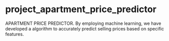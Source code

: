 # project_apartment_price_predictor
APARTMENT PRICE PREDICTOR. By employing machine learning, we have developed a algorithm to accurately predict selling prices based on specific features.
